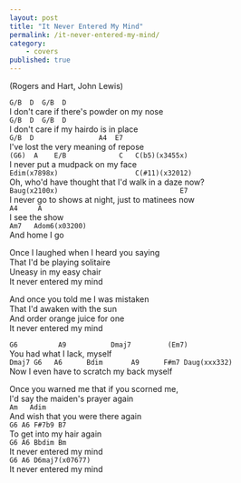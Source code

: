 ```yaml
---
layout: post
title: "It Never Entered My Mind"
permalink: /it-never-entered-my-mind/
category: 
    - covers
published: true
---
```


(Rogers and Hart, John Lewis)  

`G/B  D  G/B  D`  
I don't care if there's powder on my nose  
`G/B  D  G/B  D`  
I don't care if my hairdo is in place  
`G/B  D                A4  E7`  
I've lost the very meaning of repose  
`(G6)  A    E/B             C   C(b5)(x3455x)`  
I never put a mudpack on my face  
`Edim(x7898x)                   C(#11)(x32012)`  
Oh, who'd have thought that I'd walk in a daze now?  
`Baug(x2100x)                              E7`  
I never go to shows at night, just to matinees now  
`A4     A`  
I see the show  
`Am7   Adom6(x03200)`  
And home I go  
  
Once I laughed when I heard you saying  
That I'd be playing solitaire  
Uneasy in my easy chair  
It never entered my mind  
  
And once you told me I was mistaken  
That I'd awaken with the sun  
And order orange juice for one  
It never entered my mind  
  
`G6          A9           Dmaj7         (Em7)`  
You had what I lack, myself  
`Dmaj7 G6   A6      Bdim       A9      F#m7 Daug(xxx332)`  
Now I even have to scratch my back myself  
  
Once you warned me that if you scorned me,  
I'd say the maiden's prayer again  
`Am   Adim`  
And wish that you were there again  
`G6 A6 F#7b9 B7`  
To get into my hair again  
`G6 A6 Bbdim Bm`  
It never entered my mind  
`G6 A6 D6maj7(x07677)`  
It never entered my mind